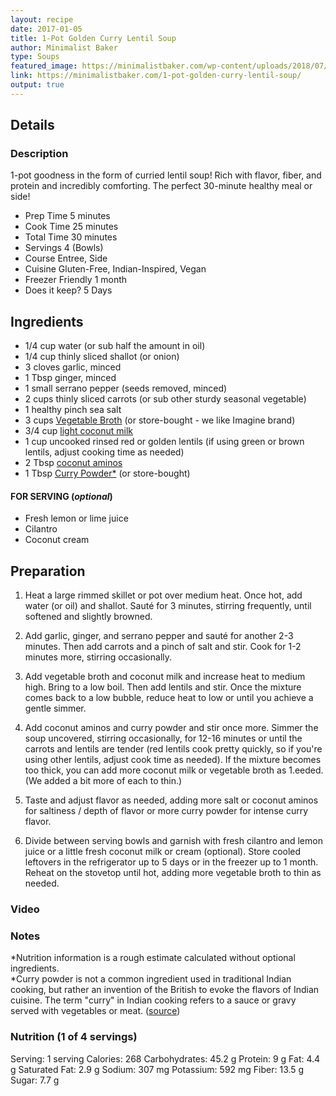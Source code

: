 ```yaml
---
layout: recipe
date: 2017-01-05
title: 1-Pot Golden Curry Lentil Soup
author: Minimalist Baker
type: Soups
featured_image: https://minimalistbaker.com/wp-content/uploads/2018/07/Golden-Curried-Lentil-Soup-SQUARE-200x200.jpg
link: https://minimalistbaker.com/1-pot-golden-curry-lentil-soup/
output: true
---
```


## Details
### Description
1-pot goodness in the form of curried lentil soup! Rich with flavor, fiber, and protein and incredibly comforting. The perfect 30-minute healthy meal or side!

* Prep Time 5 minutes
* Cook Time 25 minutes
* Total Time 30 minutes
* Servings 4 (Bowls)
* Course Entree, Side
* Cuisine Gluten-Free, Indian-Inspired, Vegan
* Freezer Friendly 1 month
* Does it keep? 5 Days

## Ingredients

*   1/4 cup water (or sub half the amount in oil)
*   1/4 cup thinly sliced shallot (or onion)
*   3 cloves garlic, minced
*   1 Tbsp ginger, minced
*   1 small serrano pepper (seeds removed, minced)
*   2 cups thinly sliced carrots (or sub other sturdy seasonal vegetable)
*   1 healthy pinch sea salt
*   3 cups [Vegetable Broth](https://minimalistbaker.com/easy-1-pot-vegetable-broth/) (or store-bought - we like Imagine brand)
*   3/4 cup [light coconut milk](https://minimalistbaker.com/how-to-make-coconut-milk/)
*   1 cup uncooked rinsed red or golden lentils (if using green or brown lentils, adjust cooking time as needed)
*   2 Tbsp [coconut aminos](https://www.amazon.com/Coconut-Secret-Raw-Aminos-Pack/dp/B00CMYMRL2/?tag=minimalistbaker-20)
*   1 Tbsp [Curry Powder\*](https://minimalistbaker.com/diy-curry-powder/) (or store-bought)

#### FOR SERVING (_**optional**_)

*   Fresh lemon or lime juice
*   Cilantro
*   Coconut cream

## Preparation

1.   Heat a large rimmed skillet or pot over medium heat. Once hot, add water (or oil) and shallot. Sauté for 3 minutes, stirring frequently, until softened and slightly browned.
   
1.   Add garlic, ginger, and serrano pepper and sauté for another 2-3 minutes. Then add carrots and a pinch of salt and stir. Cook for 1-2 minutes more, stirring occasionally. 
   
1.   Add vegetable broth and coconut milk and increase heat to medium high. Bring to a low boil. Then add lentils and stir. Once the mixture comes back to a low bubble, reduce heat to low or until you achieve a gentle simmer.
   
1.   Add coconut aminos and curry powder and stir once more. Simmer the soup uncovered, stirring occasionally, for 12-16 minutes or until the carrots and lentils are tender (red lentils cook pretty quickly, so if you're using other lentils, adjust cook time as needed). If the mixture becomes too thick, you can add more coconut milk or vegetable broth as 1.eeded. (We added a bit more of each to thin.)
   
1.   Taste and adjust flavor as needed, adding more salt or coconut aminos for saltiness / depth of flavor or more curry powder for intense curry flavor.
   
1.   Divide between serving bowls and garnish with fresh cilantro and lemon juice or a little fresh coconut milk or cream (optional). Store cooled leftovers in the refrigerator up to 5 days or in the freezer up to 1 month. Reheat on the stovetop until hot, adding more vegetable broth to thin as needed. 
    

### Video

### Notes

\*Nutrition information is a rough estimate calculated without optional ingredients.  
\*Curry powder is not a common ingredient used in traditional Indian cooking, but rather an invention of the British to evoke the flavors of Indian cuisine. The term "curry" in Indian cooking refers to a sauce or gravy served with vegetables or meat. ([source](https://www.thespruceeats.com/curry-powder-and-indian-food-1957468))

### Nutrition (1 of 4 servings)

Serving: 1 serving Calories: 268 Carbohydrates: 45.2 g Protein: 9 g Fat: 4.4 g Saturated Fat: 2.9 g Sodium: 307 mg Potassium: 592 mg Fiber: 13.5 g Sugar: 7.7 g
